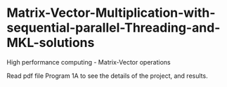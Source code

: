 # Matrix-Vector-Multiplication-with-sequential-parallel-Threading-and-MKL-solutions
High performance computing - Matrix-Vector operations

Read pdf file Program 1A to see the details of the project, and results.
